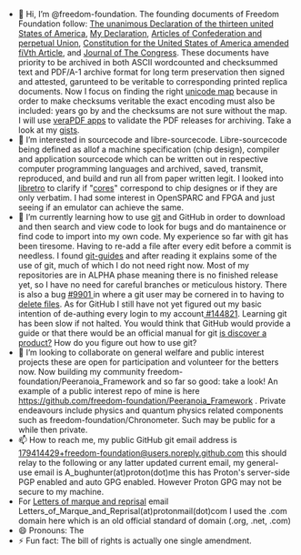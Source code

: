 - 👋 Hi, I’m @freedom-foundation. The founding documents of Freedom Foundation follow: [The unanimous Declaration of the thirteen united States of America](https://github.com/freedom-foundation/The-unanimous-Declaration-of-the-thirteen-united-States-of-America/blob/main/The_unanimous_Declaration_of_the_thirteen_united_States_of_America.b7626cfa0edbec6402e63b9d17a9faa5.1.1338.8118.ASCII.txt), [My Declaration](https://github.com/freedom-foundation/My_Declaration/blob/main/My_Declaration_(tabloid).201cc1e31692281d8597eed259be8540.pdf), [Articles of Confederation and perpetual Union](https://github.com/freedom-foundation/Articles-of-Confederation-and-perpetual-Union), [Constitution for the United States of America amended fiVth Article](https://github.com/freedom-foundation/Constitution-for-the-United-States-of-America-amended-fiVth-Article/blob/main/1f2edee663f5a147bc575bdf7b2ddc19.txt), and [Journal of The Congress](https://github.com/freedom-foundation/Journal-of-The-Congress/blob/main/Journal_of_The_Congress.239.3227.19893.UTF-8.e10de9f685d40e08959cc40fa76b01d8.txt).
 These documents have priority to be archived in both ASCII wordcounted and checksummed text and PDF/A-1 archive format for long term preservation then signed and attested, garunteed to be veritable to corresponding printed replica documents. Now I focus on finding the right [unicode map](https://github.com/freedom-foundation/unicode_map) because in order to make checksums veritable the exact encoding must also be included: years go by and the checksums are not sure without the map. I will use [veraPDF apps](https://github.com/freedom-foundation/veraPDF-apps) to validate the PDF releases for archiving. Take a look at my [gists](https://gist.github.com/freedom-foundation). 
- 👀 I’m interested in sourcecode and libre-sourcecode.
  Libre-sourcecode being defined as allof a machine specification (chip design), compiler and application sourcecode which can be written out in respective computer programming languages and archived, saved, transmit, reproduced, and build and run all from paper written legit.
   I looked into [libretro](https://github.com/libretro) to clarify if "[cores](https://github.com/libretro/docs/issues/998?notification_referrer_id=NT_kwDOCrGlnbUxMzA5ODIxMDk5ODoxNzk0MTQ0Mjk#issuecomment-2448401228)" correspond to chip designes or if they are only verbatim. I had some interest in OpenSPARC and FPGA and just seeing if an emulator can achieve the same.
- 🌱  I’m currently learning how to use [git](https://github.com/git/git) and GitHub in order to download and then search and view code to look for bugs and do mantainence or find code to import into my own code.
      My experience so far with git has been tiresome. Having to re-add a file after every edit before a commit is needless. I found [git-guides](https://github.com/git-guides) and after reading it explains some of the use of git, much of which I do not need right now. Most of my repositories are in ALPHA phase meaning there is no finished release yet, so I have no need for careful branches or meticulous history. There is also a bug [ #9901 ](https://github.com/cli/cli/issues/9901)in where a git user may be cornered in to having to [delete files](https://github.com/freedom-foundation/1611_King_James_Bible/issues/2#issuecomment-2453442561). As for GitHub I still have not yet figured out my basic intention of de-authing every login to my account[ #144821](https://github.com/orgs/community/discussions/144821).
  Learning git has been slow if not halted. You would think that GitHub would provide a guide or that there would be an official manual for git [is discover a product?](https://github.com/orgs/community/discussions/144835#discussion-7495691) How do you figure out how to use git?
- 💞️ I’m looking to collaborate on general welfare and public interest projects these are open for participation and volunteer for the betters now. Now building my community freedom-foundation/Peeranoia_Framework and so far so good: take a look! An example of a public interest repo of mine is here https://github.com/freedom-foundation/Peeranoia_Framework . Private endeavours include physics and quantum physics related components such as freedom-foundation/Chronometer. Such may be public for a while then private.
- 📫 How to reach me, my public GitHub git email address is 179414429+freedom-foundation@users.noreply.github.com this should relay to the following or any latter updated current email, my general-use email is A_bughunter(at)proton(dot)me this has Proton's server-side PGP enabled and auto GPG enabled. However Proton GPG may not be secure to my machine.
- For [Letters of marque and reprisal](https://github.com/freedom-foundation/unicode_map#letters-of-marque-and-reprisal) email Letters_of_Marque_and_Reprisal(at)protonmail(dot)com I used the .com domain here which is an old official standard of domain (.org, .net, .com)
- 😄 Pronouns: The
- ⚡ Fun fact: The bill of rights is actually one single amendment.

<!---
freedom-foundation/freedom-foundation is a ✨ special ✨ repository because its `README.md` (this file) appears on your GitHub profile.
You can click the Preview link to take a look at your changes.
--->
